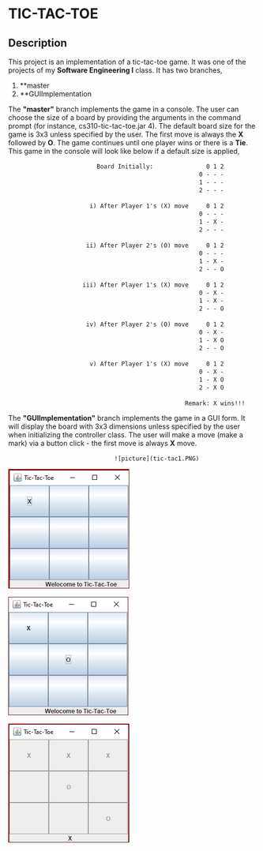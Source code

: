#  TIC-TAC-TOE

## Description
   This project is an implementation of a tic-tac-toe game. It was one of the projects of my **Software Engineering I** class. 
   It has two branches,
   
   1. **master 
   2. **GUIImplementation 
   
   The **"master"** branch implements the game in a console. The user can choose the size of a board by providing the arguments in the command prompt (for instance, cs310-tic-tac-toe.jar 4). The default board size for the game is 3x3 unless specified by the user. The first move is always the **X** followed by **O**. The game continues until one player wins or there is a **Tie**. This game in the console will look like below if a default size is applied,
   
                             Board Initially:               0 1 2
                                                          0 - - -
                                                          1 - - -
                                                          2 - - -
                                                          
                           i) After Player 1's (X) move     0 1 2
                                                          0 - - -
                                                          1 - X -
                                                          2 - - -
                                                          
                          ii) After Player 2's (O) move     0 1 2
                                                          0 - - -
                                                          1 - X -
                                                          2 - - O
                                                          
                         iii) After Player 1's (X) move     0 1 2
                                                          0 - X -
                                                          1 - X -
                                                          2 - - O
                                                          
                          iv) After Player 2's (O) move     0 1 2
                                                          0 - X -
                                                          1 - X O
                                                          2 - - O
                                                          
                           v) After Player 1's (X) move     0 1 2
                                                          0 - X -
                                                          1 - X O
                                                          2 - X O
                             
                                                      Remark: X wins!!!
                                                      
   The **"GUIImplementation"** branch implements the game in a GUI form. It will display the board with 3x3 dimensions unless specified by the user when initializing the controller class. The user will make a move (make a mark) via a button click - the first move is always **X** move.                  
   
                                  ![picture](tic-tac1.PNG)
                               
    
    
    
    
    
    
  ![picture](tic-tac2.PNG)
                                    
   
   
   
   
   
   
                                    
                                    
  ![picture](tic-tac3.PNG)
                                   
                                   
                                   
          
          
          
          
                                   
  ![picture](tic-tac4.PNG)
   
                                       
                                       
                                     
   
   
   
   
   
